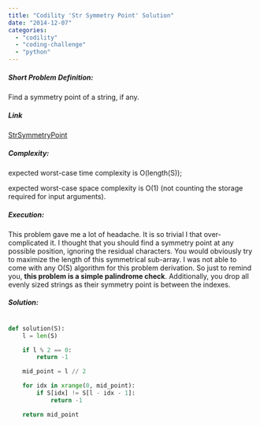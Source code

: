 ```yaml
---
title: "Codility 'Str Symmetry Point' Solution"
date: "2014-12-07"
categories: 
  - "codility"
  - "coding-challenge"
  - "python"
---
```


##### Short Problem Definition:

Find a symmetry point of a string, if any.

##### Link

[StrSymmetryPoint](https://codility.com/demo/take-sample-test/str_symmetry_point "Str Symmetry Point")

##### Complexity:

expected worst-case time complexity is O(length(S));

expected worst-case space complexity is O(1) (not counting the storage required for input arguments).

##### Execution:

This problem gave me a lot of headache. It is so trivial I that over-complicated it. I thought that you should find a symmetry point at any possible position, ignoring the residual characters. You would obviously try to maximize the length of this symmetrical sub-array. I was not able to come with any O(S) algorithm for this problem derivation. So just to remind you, **this problem is a simple palindrome check**. Additionally, you drop all evenly sized strings as their symmetry point is between the indexes.

##### Solution:

```python

def solution(S):
    l = len(S)

    if l % 2 == 0:
        return -1

    mid_point = l // 2

    for idx in xrange(0, mid_point):
        if S[idx] != S[l - idx - 1]:
            return -1

    return mid_point
```
